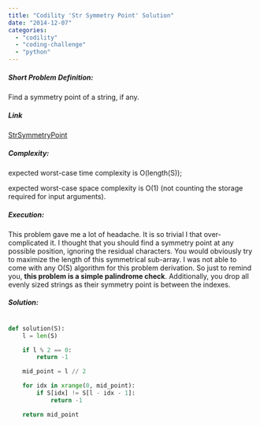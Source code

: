 ```yaml
---
title: "Codility 'Str Symmetry Point' Solution"
date: "2014-12-07"
categories: 
  - "codility"
  - "coding-challenge"
  - "python"
---
```


##### Short Problem Definition:

Find a symmetry point of a string, if any.

##### Link

[StrSymmetryPoint](https://codility.com/demo/take-sample-test/str_symmetry_point "Str Symmetry Point")

##### Complexity:

expected worst-case time complexity is O(length(S));

expected worst-case space complexity is O(1) (not counting the storage required for input arguments).

##### Execution:

This problem gave me a lot of headache. It is so trivial I that over-complicated it. I thought that you should find a symmetry point at any possible position, ignoring the residual characters. You would obviously try to maximize the length of this symmetrical sub-array. I was not able to come with any O(S) algorithm for this problem derivation. So just to remind you, **this problem is a simple palindrome check**. Additionally, you drop all evenly sized strings as their symmetry point is between the indexes.

##### Solution:

```python

def solution(S):
    l = len(S)

    if l % 2 == 0:
        return -1

    mid_point = l // 2

    for idx in xrange(0, mid_point):
        if S[idx] != S[l - idx - 1]:
            return -1

    return mid_point
```
